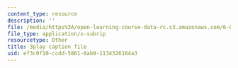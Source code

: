 ```yaml
---
content_type: resource
description: ''
file: /media/https%3A/open-learning-course-data-rc.s3.amazonaws.com/6-042j-mathematics-for-computer-science-spring-2015/ef3c0f10ccdd58618ab91134326164a3_MMn7q1M7pGI.vtt
file_type: application/x-subrip
resourcetype: Other
title: 3play caption file
uid: ef3c0f10-ccdd-5861-8ab9-1134326164a3
---
```

